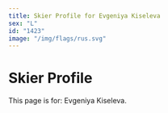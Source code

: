 ```yaml
---
title: Skier Profile for Evgeniya Kiseleva
sex: "L"
id: "1423"
image: "/img/flags/rus.svg" 
---
```


# Skier Profile

This page is for: Evgeniya Kiseleva.
    